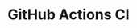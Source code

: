 # GitHub Actions CI











































































































































































































































































































































































































































































































































































































































































































































































































































































































































































































































































































































































































































































































































































































































































































































































































































































































































































































































































































































